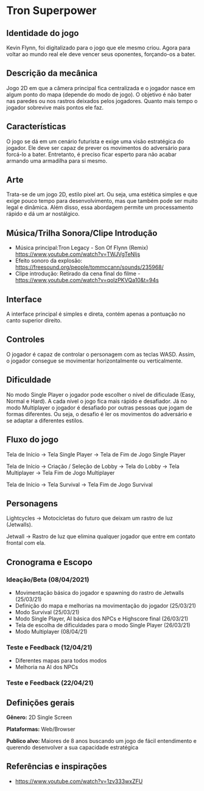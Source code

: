 # Tron Superpower

## Identidade do jogo

Kevin Flynn, foi digitalizado para o jogo que ele mesmo criou. Agora para voltar ao mundo real ele deve vencer seus oponentes, forçando-os a bater.

## Descrição da mecânica

Jogo 2D em que a câmera principal fica centralizada e o jogador nasce em algum ponto do mapa (depende do modo de jogo). O objetivo é não bater nas paredes ou nos rastros deixados pelos jogadores. Quanto mais tempo o jogador sobrevive mais pontos ele faz.

## Características

O jogo se dá em um cenário futurista e exige uma visão estratégica do jogador. Ele deve ser capaz de prever os movimentos do adversário para forcá-lo a bater. Entretanto, é preciso ficar esperto para não acabar armando uma armadilha para si mesmo.

## Arte

Trata-se de um jogo 2D, estilo pixel art. Ou seja, uma estética simples e que exige pouco tempo para desenvolvimento, mas que também pode ser muito legal e dinâmica. Além disso, essa abordagem permite um processamento rápido e dá um ar nostálgico.

## Música/Trilha Sonora/Clipe Introdução

- Música principal:Tron Legacy - Son Of Flynn (Remix) https://www.youtube.com/watch?v=TWJVgTeNljs
- Efeito sonoro da explosão: https://freesound.org/people/tommccann/sounds/235968/
- Clipe introdução: Retirado da cena final do filme - https://www.youtube.com/watch?v=qolzPKVQa10&t=94s


## Interface

A interface principal é simples e direta, contém apenas a pontuação no canto superior direito.

## Controles

O jogador é capaz de controlar o personagem com as teclas WASD. Assim, o jogador consegue se movimentar horizontalmente ou verticalmente.

## Dificuldade

No modo Single Player o jogador pode escolher o nível de dificulade (Easy, Normal e Hard). A cada nível o jogo fica mais rápido e desafiador. Já no modo Multiplayer o jogador é desafiado por outras pessoas que jogam de formas diferentes. Ou seja, o desafio é ler os movimentos do adversário e se adaptar a diferentes estilos.

## Fluxo do jogo

Tela de Início -> Tela Single Player -> Tela de Fim de Jogo Single Player

Tela de Início -> Criação / Seleção de Lobby -> Tela do Lobby -> Tela Multiplayer -> Tela Fim de Jogo Multiplayer

Tela de Início -> Tela Survival -> Tela Fim de Jogo Survival

## Personagens

Lightcycles -> Motocicletas do futuro que deixam um rastro de luz (Jetwalls).

Jetwall -> Rastro de luz que elimina qualquer jogador que entre em contato frontal com ela.

## Cronograma e Escopo

### Ideação/Beta (08/04/2021)

- Movimentação básica do jogador e spawning do rastro de Jetwalls (25/03/21)
- Definição do mapa e melhorias na movimentação do jogador (25/03/21)
- Modo Survival (25/03/21)
- Modo Single Player, AI básica dos NPCs e Highscore final (26/03/21)
- Tela de escolha de dificuldades para o modo Single Player (26/03/21)
- Modo Multiplayer (08/04/21)

### Teste e Feedback (12/04/21)

- Diferentes mapas para todos modos
- Melhoria na AI dos NPCs

### Teste e Feedback (22/04/21)

## Definições gerais

**Gênero:** 2D Single Screen

**Plataformas:** Web/Browser

**Publico alvo:** Maiores de 8 anos buscando um jogo de fácil entendimento e querendo desenvolver a sua capacidade estratégica

## Referências e inspirações

- https://www.youtube.com/watch?v=1zv333wxZFU

